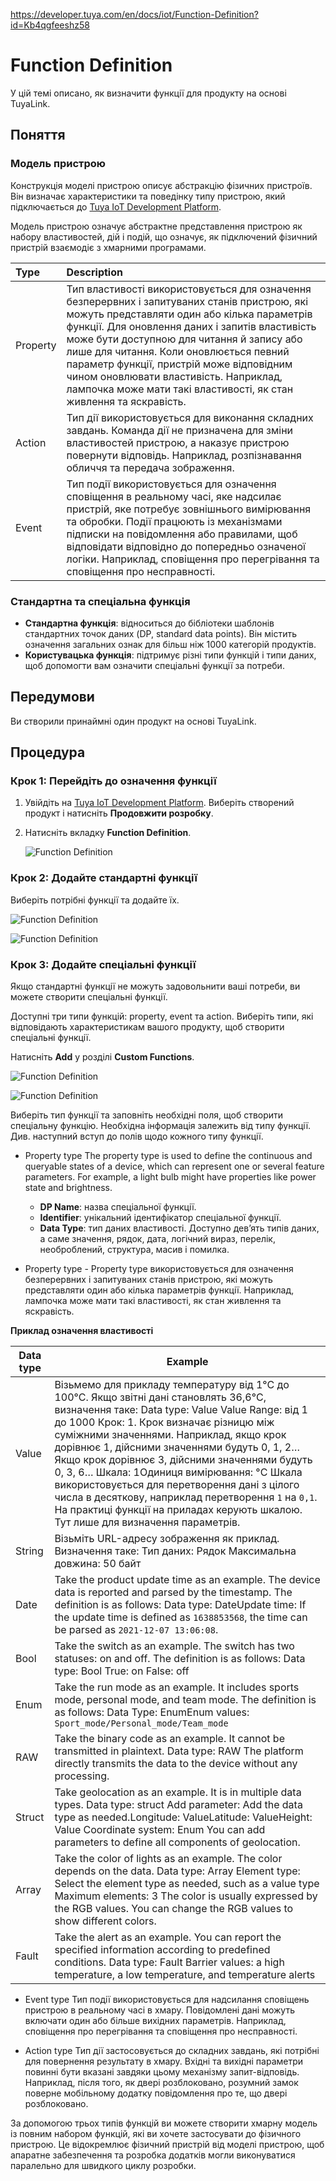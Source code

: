 https://developer.tuya.com/en/docs/iot/Function-Definition?id=Kb4qgfeeshz58

# Function Definition

У цій темі описано, як визначити функції для продукту на основі TuyaLink.

## Поняття

### Модель пристрою

Конструкція моделі пристрою описує абстракцію фізичних пристроїв. Він визначає характеристики та поведінку типу пристрою, який підключається до [Tuya IoT Development Platform](https://iot.tuya.com).

Модель пристрою означує абстрактне представлення пристрою як набору властивостей, дій і подій, що означує, як підключений фізичний пристрій взаємодіє з хмарними програмами.

| Type     | Description                                                  |
| :------- | :----------------------------------------------------------- |
| Property | Тип властивості використовується для означення безперервних і запитуваних станів пристрою, які можуть представляти один або кілька параметрів функції. Для оновлення даних і запитів властивість може бути доступною для читання й запису або лише для читання. Коли оновлюється певний параметр функції, пристрій може відповідним чином оновлювати властивість. Наприклад, лампочка може мати такі властивості, як стан живлення та яскравість. |
| Action   | Тип дії використовується для виконання складних завдань. Команда дії не призначена для зміни властивостей пристрою, а наказує пристрою повернути відповідь. Наприклад, розпізнавання обличчя та передача зображення. |
| Event    | Тип події використовується для означення сповіщення в реальному часі, яке надсилає пристрій, яке потребує зовнішнього вимірювання та обробки. Події працюють із механізмами підписки на повідомлення або правилами, щоб відповідати відповідно до попередньо означеної логіки. Наприклад, сповіщення про перегрівання та сповіщення про несправності. |

### Стандартна та спеціальна функція

- **Стандартна функція**: відноситься до бібліотеки шаблонів стандартних точок даних (DP,  standard data points). Він містить означення загальних ознак для більш ніж 1000 категорій продуктів.
- **Користувацька функція**: підтримує різні типи функцій і типи даних, щоб допомогти вам означити спеціальні функції за потреби.

## Передумови

Ви створили принаймні один продукт на основі TuyaLink.

## Процедура

### Крок 1: Перейдіть до означення функції

1. Увійдіть на [Tuya IoT Development Platform](https://iot.tuya.com/pmg/list). Виберіть створений продукт і натисніть **Продовжити розробку**.

2. Натисніть вкладку **Function Definition**.

   ![Function Definition](https://airtake-public-data-1254153901.cos.ap-shanghai.myqcloud.com/content-platform/hestia/1639161146d569c61f4b7.png)

### Крок 2: Додайте стандартні функції

Виберіть потрібні функції та додайте їх.

![Function Definition](https://airtake-public-data-1254153901.cos.ap-shanghai.myqcloud.com/content-platform/hestia/1639161183bf96ca96a64.png)

![Function Definition](https://airtake-public-data-1254153901.cos.ap-shanghai.myqcloud.com/content-platform/hestia/16391612490732327d2c4.png)

### Крок 3: Додайте спеціальні функції

Якщо стандартні функції не можуть задовольнити ваші потреби, ви можете створити спеціальні функції.

Доступні три типи функцій: property, event та action. Виберіть типи, які відповідають характеристикам вашого продукту, щоб створити спеціальні функції.

Натисніть **Add** у розділі **Custom Functions**.

![Function Definition](https://airtake-public-data-1254153901.cos.ap-shanghai.myqcloud.com/content-platform/hestia/1639161280343e16d9ad8.png)

![Function Definition](https://airtake-public-data-1254153901.cos.ap-shanghai.myqcloud.com/content-platform/hestia/163916130196c36e72b3f.png)

Виберіть тип функції та заповніть необхідні поля, щоб створити спеціальну функцію. Необхідна інформація залежить від типу функції. Див. наступний вступ до полів щодо кожного типу функції.

- Property type
   The property type is used to define the continuous and queryable states  of a device, which can represent one or several feature parameters. For  example, a light bulb might have properties like power state and  brightness.
  - **DP Name**: назва спеціальної функції.
  - **Identifier**: унікальний ідентифікатор спеціальної функції.
  - **Data Type**: тип даних властивості. Доступно дев’ять типів даних, а саме значення, рядок, дата, логічний вираз, перелік, необроблений, структура, масив і помилка.

- Property type - Property type використовується для означення безперервних і запитуваних станів пристрою, які можуть представляти один або кілька параметрів функції. Наприклад, лампочка може мати такі властивості, як стан живлення та яскравість.

**Приклад означення властивості**

| Data type | Example                                                      |
| --------- | ------------------------------------------------------------ |
| Value     | Візьмемо для прикладу температуру від 1°C до 100°C. Якщо звітні дані становлять 36,6°C, визначення таке: Data type: Value Value Range: від 1 до 1000 Крок: 1. Крок визначає різницю між суміжними значеннями. Наприклад, якщо крок дорівнює 1, дійсними значеннями будуть 0, 1, 2… Якщо крок дорівнює 3, дійсними значеннями будуть 0, 3, 6… Шкала: 1Одиниця вимірювання: °C Шкала використовується для перетворення дані з цілого числа в десяткову, наприклад перетворення `1` на `0,1`. На практиці функції на приладах керують шкалою. Тут лише для визначення параметрів. |
| String    | Візьміть URL-адресу зображення як приклад. Визначення таке: Тип даних: Рядок Максимальна довжина: 50 байт |
| Date      | Take the product update time as an example. The device data is  reported and parsed by the timestamp. The definition is as follows: Data type: DateUpdate time: If the update time is defined as `1638853568`, the time can be parsed as `2021-12-07 13:06:08`. |
| Bool      | Take the switch as an example. The switch has two statuses: on and off. The definition is as follows: Data type: Bool True: on False: off |
| Enum      | Take the run mode as an example. It includes sports mode, personal mode, and team mode. The definition is as follows: Data Type: EnumEnum values: `Sport_mode/Personal_mode/Team_mode` |
| RAW       | Take the binary code as an example. It cannot be transmitted in plaintext. Data type: RAW  The platform directly transmits the data to the device without any processing. |
| Struct    | Take geolocation as an example. It is in multiple data types. Data type: struct Add parameter: Add the data type as needed.Longitude: ValueLatitude: ValueHeight: Value Coordinate system: Enum  You can add parameters to define all components of geolocation. |
| Array     | Take the color of lights as an example. The color depends on the data. Data type: Array Element type: Select the element type as needed, such as a value type Maximum elements: 3  The color is usually expressed by the RGB values. You can change the RGB values to show different colors. |
| Fault     | Take the alert as an example. You can report the specified information according to predefined conditions. Data type: Fault Barrier values: a high temperature, a low temperature, and temperature alerts |

- Event type
  Тип події використовується для надсилання сповіщень пристрою в реальному часі в хмару. Повідомлені дані можуть включати один або більше вихідних параметрів. Наприклад, сповіщення про перегрівання та сповіщення про несправності.

- Action type
    Тип дії застосовується до складних завдань, які потрібні для повернення результату в хмару. Вхідні та вихідні параметри повинні бути вказані завдяки цьому механізму запит-відповідь. Наприклад, після того, як двері розблоковано, розумний замок поверне мобільному додатку повідомлення про те, що двері розблоковано.

За допомогою трьох типів функцій ви можете створити хмарну модель із повним набором функцій, які ви хочете застосувати до фізичного пристрою. Це відокремлює фізичний пристрій від моделі пристрою, щоб апаратне забезпечення та розробка додатків могли виконуватися паралельно для швидкого циклу розробки.